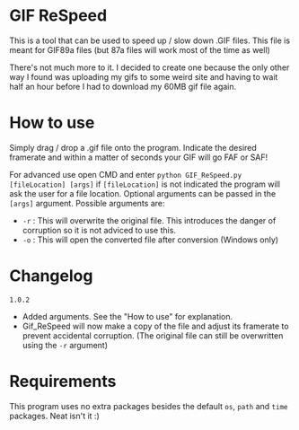 # GIF ReSpeed
This is a tool that can be used to speed up / slow down .GIF files. This file is meant for GIF89a files (but 87a files will work most of the time as well)

There's not much more to it. I decided to create one because the only other way I found was uploading my gifs to some weird site and having to wait half an hour before I had to download my 60MB gif file again.

# How to use
Simply drag / drop a .gif file onto the program. Indicate the desired framerate and within a matter of seconds your GIF will go FAF or SAF!

For advanced use open CMD and enter `python GIF_ReSpeed.py [fileLocation] [args]` if `[fileLocation]` is not indicated the program will ask the user for a file location. Optional arguments can be passed in the `[args]` argument. Possible arguments are:
- `-r` : This will overwrite the original file. This introduces the danger of corruption so it is not adviced to use this.
- `-o` : This will open the converted file after conversion (Windows only)

# Changelog
`1.0.2`
- Added arguments. See the "How to use" for explanation.
- Gif_ReSpeed will now make a copy of the file and adjust its framerate to prevent accidental corruption. (The original file can still be overwritten using the `-r` argument)

# Requirements
This program uses no extra packages besides the default `os`, `path` and `time` packages. Neat isn't it :)
